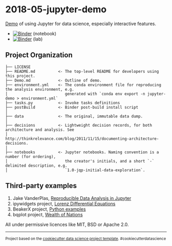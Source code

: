 # 2018-05-jupyter-demo

[Demo](Demo.md) of using Jupyter for data science, especially interactive features.

* [![Binder](https://mybinder.org/badge.svg)](https://mybinder.org/v2/gh/jamesmyatt/2018-05-jupyter-demo/master) (notebook)
* [![Binder](https://mybinder.org/badge.svg)](https://mybinder.org/v2/gh/jamesmyatt/2018-05-jupyter-demo/master?urlpath=lab) (lab)

## Project Organization

    ├── LICENSE
    ├── README.md          <- The top-level README for developers using this project.
    ├── Demo.md            <- Outline of demo.
    ├── environment.yml    <- The conda environment file for reproducing the analysis environment, e.g.
    │                         generated with `conda env export -n jupyter-demo > environment.yml`
    ├── tasks.py           <- Invoke tasks definitions
    ├── postBuild          <- Binder post-build install script
    │
    ├── data               <- The original, immutable data dump.
    │
    ├── decisions          <- Lightweight decision records, for both architecture and analysis. See 
    │                         http://thinkrelevance.com/blog/2011/11/15/documenting-architecture-decisions.
    │
    ├── notebooks          <- Jupyter notebooks. Naming convention is a number (for ordering),
    │                         the creator's initials, and a short `-` delimited description, e.g.
    │                         `1.0-jqp-initial-data-exploration`.

## Third-party examples

1. Jake VanderPlas, [Reproducible Data Analysis in Jupyter](https://github.com/jakevdp/JupyterWorkflow)
2. ipywidgets project, [Lorenz Differential Equations](https://github.com/jupyter-widgets/ipywidgets/blob/master/docs/source/examples/Lorenz%20Differential%20Equations.ipynb)
3. BeakerX project, [Python examples](https://github.com/twosigma/beakerx/tree/master/doc/python/)
4. bqplot project, [Wealth of Nations](https://github.com/bloomberg/bqplot/blob/master/examples/Applications/Wealth%20of%20Nations.ipynb)

All under permissive licences like MIT, BSD or Apache 2.0.

--------

<p><small>Project based on the <a target="_blank" href="https://drivendata.github.io/cookiecutter-data-science/">cookiecutter data science project template</a>. #cookiecutterdatascience</small></p>
